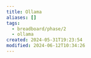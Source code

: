 ```yaml
---
title: Ollama
aliases: []
tags:
  - breadboard/phase/2
  - ollama
created: 2024-05-31T19:23:54
modified: 2024-06-12T10:34:26
---
```

